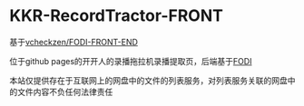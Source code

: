 # KKR-RecordTractor-FRONT
基于[vcheckzen/FODI-FRONT-END][1]

位于github pages的开开人的录播拖拉机录播提取页，后端基于[FODI][2]

本站仅提供存在于互联网上的网盘中的文件的列表服务，对列表服务关联的网盘中的文件内容不负任何法律责任


  [1]: https://github.com/vcheckzen/FODI-FRONT-END
  [2]: https://github.com/vcheckzen/FODI
